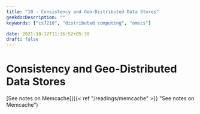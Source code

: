 ```yaml
---
title: "10 - Consistency and Geo-Distributed Data Stores"
geekdocDescription: ""
keywords: ["cs7210", "distributed computing", "omscs"]

date: 2021-10-12T11:16:52+05:30
draft: false
---
```


# Consistency and Geo-Distributed Data Stores

[See notes on Memcache]({{< ref "/readings/memcache" >}} "See notes on Memcache")

